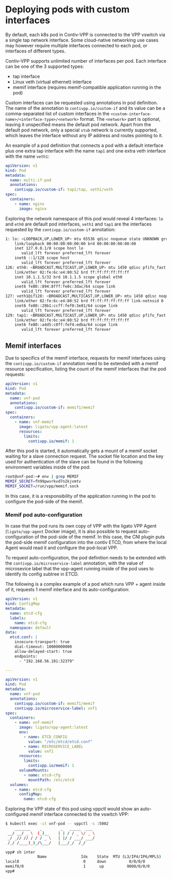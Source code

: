 # Deploying pods with custom interfaces

By default, each k8s pod in Contiv-VPP is connected to the VPP vswitch via a single 
tap network interface. Some cloud-native networking use cases may however require 
multiple interfaces connected to each pod, or interfaces of different types.

Contiv-VPP supports unlimited number of interfaces per pod. Each interface can
be one of the 3 supported types:
 - tap interface
 - Linux veth (virtual ethernet) interface
 - memif interface (requires memif-compatible application running in the pod)
 
Custom interfaces can be requested using annotations in pod definition. The name
of the annotation is `contivpp.io/custom-if` and its value can be a comma-separated
list of custom interfaces in the `<custom-interface-name>/<interface-type>/<network>`
format. The `<network>` part is optional, leaving it unspecified means the default pod
network. Apart from the default pod network, only a special `stub` network is 
currently supported, which leaves the interface without any IP address and routes pointing to it.

An example of a pod definition that connects a pod with a default interface plus one 
extra tap interface with the name `tap1` and one extra veth interface with the name `veth1`:

```yaml
apiVersion: v1
kind: Pod
metadata:
  name: multi-if-pod
  annotations:
    contivpp.io/custom-if: tap1/tap, veth1/veth
spec:
  containers:
    - name: nginx
      image: nginx
```

Exploring the network namespace of this pod would reveal 4 interfaces: `lo` and `eth0` are default
pod interfaces, `veth1` and `tap1` are the interfaces requested by the `contivpp.io/custom-if` annotation:
```bash
1: lo: <LOOPBACK,UP,LOWER_UP> mtu 65536 qdisc noqueue state UNKNOWN group default qlen 1
    link/loopback 00:00:00:00:00:00 brd 00:00:00:00:00:00
    inet 127.0.0.1/8 scope host lo
       valid_lft forever preferred_lft forever
    inet6 ::1/128 scope host 
       valid_lft forever preferred_lft forever
126: eth0: <BROADCAST,MULTICAST,UP,LOWER_UP> mtu 1450 qdisc pfifo_fast state UNKNOWN group default qlen 1000
    link/ether 02:fe:6c:e4:80:52 brd ff:ff:ff:ff:ff:ff
    inet 10.1.1.5/32 brd 10.1.1.5 scope global eth0
       valid_lft forever preferred_lft forever
    inet6 fe80::894:8fff:fe0c:3dac/64 scope link 
       valid_lft forever preferred_lft forever
127: veth1@if128: <BROADCAST,MULTICAST,UP,LOWER_UP> mtu 1450 qdisc noqueue state UP group default qlen 1000
    link/ether 02:fe:6c:e4:80:52 brd ff:ff:ff:ff:ff:ff link-netnsid 0
    inet6 fe80::28b1:ccff:fef0:3e81/64 scope link 
       valid_lft forever preferred_lft forever
129: tap1: <BROADCAST,MULTICAST,UP,LOWER_UP> mtu 1450 qdisc pfifo_fast state UNKNOWN group default qlen 1000
    link/ether 02:fe:6c:e4:80:52 brd ff:ff:ff:ff:ff:ff
    inet6 fe80::a4d5:c0ff:fef4:edba/64 scope link 
       valid_lft forever preferred_lft forever
```


## Memif interfaces
Due to specifics of the memif interface, requests for memif interfaces using the 
`contivpp.io/custom-if` annotation need to be extended with a memif resource specification,
listing the count of the memif interfaces that the pod requests:

```yaml
apiVersion: v1
kind: Pod
metadata:
  name: vnf-pod
  annotations:
    contivpp.io/custom-if: memif1/memif
spec:
  containers:
    - name: vnf-memif
      image: ligato/vpp-agent:latest
      resources:
        limits:
          contivpp.io/memif: 1
```

After this pod is started, it automatically gets a mount of a memif socket waiting for a slave
connection request. The socket file location and the key used for authentication of the slave
can be found in the following environment variables inside of the pod:
```bash
root@vnf-pod:~# env | grep MEMIF
MEMIF_SECRET=fh99pwvrkvd7n2kjvmtv
MEMIF_SOCKET=/run/vpp/memif.sock
```

In this case, it is a responsibility of the application running in the pod to configure 
the pod-side of the memif.


### Memif pod auto-configuration
In case that the pod runs its own copy of VPP with the ligato VPP Agent (`ligato/vpp-agent` Docker
image), it is also possible to request auto-configuration of the pod-side of the memif.
In this case, the CNI plugin puts the pod-side memif configuration into the contiv ETCD,
from where the local Agent would read it and configure the pod-local VPP.

To request auto-configuration, the pod definition needs to be extended with the
`contivpp.io/microservice-label` annotation, with the value of microsevice label that
the vpp-agent running inside of the pod uses to identify its config subtree in ETCD.

The following is a complex example of a pod which runs VPP + agent inside of it, requests
1 memif interface and its auto-configuration:

```yaml
apiVersion: v1
kind: ConfigMap
metadata:
  name: etcd-cfg
  labels:
    name: etcd-cfg
  namespace: default
data:
  etcd.conf: |
    insecure-transport: true
    dial-timeout: 10000000000
    allow-delayed-start: true
    endpoints:
      - "192.168.56.101:32379"

---

apiVersion: v1
kind: Pod
metadata:
  name: vnf-pod
  annotations:
    contivpp.io/custom-if: memif1/memif
    contivpp.io/microservice-label: vnf1
spec:
  containers:
    - name: vnf-memif
      image: ligato/vpp-agent:latest
      env:
        - name: ETCD_CONFIG
          value: "/etc/etcd/etcd.conf"
        - name: MICROSERVICE_LABEL
          value: vnf1
      resources:
        limits:
          contivpp.io/memif: 1
      volumeMounts:
        - name: etcd-cfg
          mountPath: /etc/etcd
  volumes:
    - name: etcd-cfg
      configMap:
        name: etcd-cfg
```

Exploring the VPP state of this pod using vppctl would show an auto-configured memif
interface connected to the vswitch VPP:

```bash
$ kubectl exec -it vnf-pod -- vppctl -s :5002
    _______    _        _   _____  ___ 
 __/ __/ _ \  (_)__    | | / / _ \/ _ \
 _/ _// // / / / _ \   | |/ / ___/ ___/
 /_/ /____(_)_/\___/   |___/_/  /_/    

vpp# sh inter
              Name               Idx    State  MTU (L3/IP4/IP6/MPLS)     Counter          Count     
local0                            0     down          0/0/0/0       
memif0/0                          1      up          9000/0/0/0      
vpp# 
```